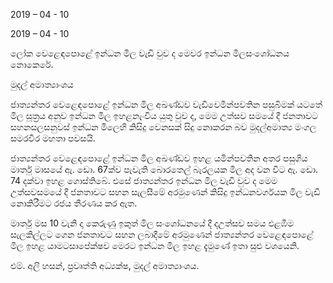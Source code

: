 2019 – 04 - 10

2019 – 04 - 10

ලෝක වෙළෙඳපොළේ ඉන්ධන මිල වැඩි වුව ද මෙවර ඉන්ධන මිලසංශෝධනය නොකෙරේ.

මුදල් අමාත්‍යාංශය

ජාත්‍යන්තර වෙළෙඳපොළේ ඉන්ධන මිල අඛණ්ඩව වැඩිවෙමින්පවතින පසුබිමක් යටතේ මිල සූත්‍රය අනුව ඉන්ධන මිල ඉහළනැංවිය යුතු වුව ද, මෙම උත්සව සමයේ දී ජනතාවට සහනසලසනුවස් ඉන්ධන මිලෙහි කිසිදු වෙනසක් සිදු නොකරන බව මුදල්අමාත්‍ය මංගල සමරවීර මහතා පවසයි.

ජාත්‍යන්තර වෙළෙඳපොළේ ඉන්ධන මිල අඛණ්ඩව ඉහළ යමින්පවතින අතර පසුගිය මාර්තු මාසයේ ඇ. ඩො. 67ක්ව පැවැති බොරතෙල් බැරලයක මිල අද වන විට ඇ. ඩො. 74 දක්වා ඉහළ ගොස්තිබේ. එසේ ජාත්‍යන්තර ඉන්ධන මිල වැඩි වුව ද මෙම උත්සවසමයේ දී ජනතාවට සහන සැලසීමේ අරමුණෙන් කිසිදු ඉන්ධනවර්ගයක මිල වැඩි නොකිරීමට රජය තීරණය කර ඇත.

මාර්තු මස 10 වැනි දා කෙරුණු ඉකුත් මිල සංශෝධනයේ දී දඋත්සව සමය එළඹීම සැලකිල්ලට ගෙන ජනතාවට සහන ලබාදීමේ අරමුණෙන් ජාත්‍යන්තර වෙළෙඳපොළේ මිල ඉහළ යාමටසාපේක්ෂව මෙරට ඉන්ධන මිල ඉහළ දැමුණේ ඉතා සුළු වශයෙනි.

එම්. අලි හසන්, ප්‍රවෘත්ති අධ්‍යක්ෂ, මුදල් අමාත්‍යාංශය.